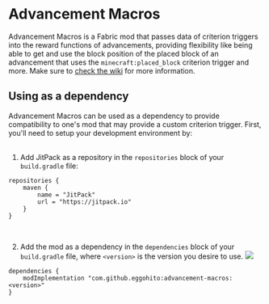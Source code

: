#  Advancement Macros

Advancement Macros is a Fabric mod that passes data of criterion triggers into the reward functions of advancements, providing flexibility like being able to get and use the block position of the placed block of an advancement that uses the `minecraft:placed_block` criterion trigger and more. Make sure to [check the wiki](https://github.com/eggohito/advancement-macros/wiki) for more information.


##  Using as a dependency

Advancement Macros can be used as a dependency to provide compatibility to one's mod that may provide a custom criterion trigger. First, you'll need to setup your development environment by:
<br>
<br>

1. Add JitPack as a repository in the `repositories` block of your `build.gradle` file:
```groove
repositories {
    maven {
        name = "JitPack"
        url = "https://jitpack.io"
    }
}
```
<br>

2. Add the mod as a dependency in the `dependencies` block of your `build.gradle` file, where `<version>` is the version you desire to use.
[![](https://jitpack.io/v/eggohito/advancement-macros.svg)](https://jitpack.io/#eggohito/advancement-macros)
```groove
dependencies {
    modImplementation "com.github.eggohito:advancement-macros:<version>"
}
```
